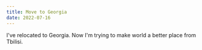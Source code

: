 ```yaml
---
title: Move to Georgia
date: 2022-07-16
---
```


I've relocated to Georgia. Now I'm trying to make world a better place from Tbilisi.